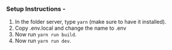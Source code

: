 ### Setup Instructions -

1. In the folder server, type `yarn` (make sure to have it installed).
2. Copy .env.local and change the name to .env 
3. Now run `yarn run build`.
4. Now run `yarn run dev`.